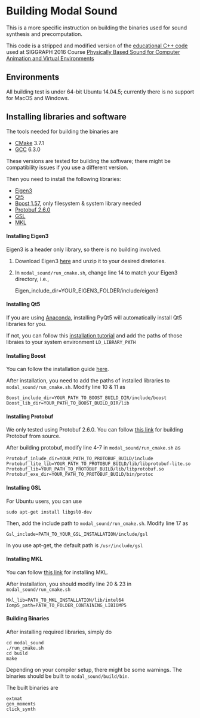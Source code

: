 # Building Modal Sound

This is a more specific instruction on building the binaries used for sound synthesis and precomputation.

This code is a stripped and modified version of the [educational C++ code](https://github.com/cxzheng/ModalSound) used at SIGGRAPH 2016 Course [Physically Based Sound for Computer Animation and Virtual Environments](http://graphics.stanford.edu/courses/sound/)

## Environments

All building test is under 64-bit Ubuntu 14.04.5; currently there is no support for MacOS and Windows.

## Installing libraries and software

The tools needed for building the binaries are
- [CMake](https://cmake.org/) 3.7.1
- [GCC](https://gcc.gnu.org/) 6.3.0

These versions are tested for building the software; there might be compatibility issues if you use a different version.

Then you need to install the following libraries:
- [Eigen3](http://eigen.tuxfamily.org/index.php?title=Main_Page) 
- [Qt5](http://doc.qt.io/qt-5/qt5-intro.html) 
- [Boost 1.57](https://beta.boost.org/), only filesystem & system library needed 
- [Protobuf 2.6.0](https://github.com/google/protobuf)
- [GSL](https://www.gnu.org/software/gsl/doc/html/index.html)
- [MKL](https://software.intel.com/en-us/mkl)
 
#### Installing Eigen3
 
Eigen3 is a header only library, so there is no building involved.
 
1. Download Eigen3 [here](http://eigen.tuxfamily.org/index.php?title=Main_Page) and unzip it to your desired diretories.
2. In `modal_sound/run_cmake.sh`, change line 14 to match your Eigen3 directory, i.e.,
      
    Eigen_include_dir=YOUR_EIGEN3_FOLDER/include/eigen3
      
#### Installing Qt5
 
If you are using [Anaconda](https://www.anaconda.com/download/#macos), installing PyQt5 will automatically install Qt5 libraries for you.
 
If not, you can follow this [installation tutorial](https://wiki.qt.io/Install_Qt_5_on_Ubuntu) and add the paths of those libraies to your system environment `LD_LIBRARY_PATH`
 
#### Installing Boost
 
You can follow the installation guide [here](http://www.boost.org/doc/libs/1_61_0/more/getting_started/unix-variants.html).
  
After installation, you need to add the paths of installed libraries to `modal_sound/run_cmake.sh`. Modify line 10 & 11 as
  
    Boost_include_dir=YOUR_PATH_TO_BOOST_BUILD_DIR/include/boost
    Boost_lib_dir=YOUR_PATH_TO_BOOST_BUILD_DIR/lib
 
#### Installing Protobuf
 
We only tested using Protobuf 2.6.0. You can follow [this link](https://github.com/google/protobuf/blob/master/src/README.md) for building Protobuf from source.
  
After building protobuf, modify line 4-7 in `modal_sound/run_cmake.sh` as
    
    Protobuf_inlude_dir=YOUR_PATH_TO_PROTOBUF_BUILD/include
    Protobuf_lite_lib=YOUR_PATH_TO_PROTOBUF_BUILD/lib/libprotobuf-lite.so
    Protobuf_lib=YOUR_PATH_TO_PROTOBUF_BUILD/lib/libprotobuf.so
    Protobuf_exe_dir=YOUR_PATH_TO_PROTOBUF_BUILD/bin/protoc
    
#### Installing GSL
 
For Ubuntu users, you can use
 
    sudo apt-get install libgsl0-dev
    
Then, add the include path to `modal_sound/run_cmake.sh`. Modify line 17 as
 
    Gsl_include=PATH_TO_YOUR_GSL_INSTALLATION/include/gsl
    
In you use apt-get, the default path is `/usr/include/gsl`
 
#### Installing MKL
 
You can follow [this link](https://software.intel.com/en-us/get-started-with-mkl-for-linux) for installing MKL.
 
After installation, you should modify line 20 & 23 in `modal_sound/run_cmake.sh`
 
    Mkl_lib=PATH_TO_MKL_INSTALLATION/lib/intel64
    Iomp5_path=PATH_TO_FOLDER_CONTAINING_LIBIOMP5

#### Building Binaries

After installing required libraries, simply do

    cd modal_sound
    ./run_cmake.sh
    cd build
    make
    
Depending on your compiler setup, there might be some warnings. The binaries should be built to `modal_sound/build/bin`. 

The built binaries are
    
    extmat
    gen_moments
    click_synth
